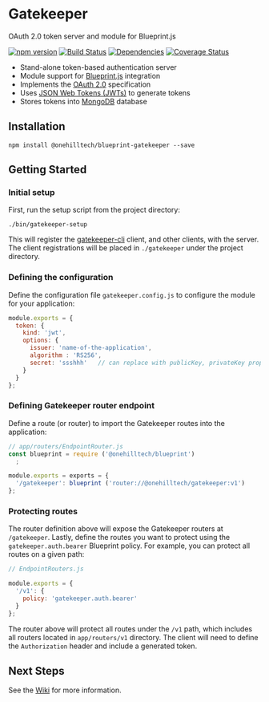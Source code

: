 Gatekeeper
=============

OAuth 2.0 token server and module for Blueprint.js

[![npm version](https://img.shields.io/npm/v/@onehilltech/gatekeeper.svg?maxAge=2592000)](https://www.npmjs.com/package/@onehilltech/gatekeeper)
[![Build Status](https://travis-ci.org/onehilltech/gatekeeper.svg?branch=master)](https://travis-ci.org/onehilltech/gatekeeper)
[![Dependencies](https://david-dm.org/onehilltech/gatekeeper.svg)](https://david-dm.org/onehilltech/gatekeeper)
[![Coverage Status](https://coveralls.io/repos/github/onehilltech/gatekeeper/badge.svg?branch=master)](https://coveralls.io/github/onehilltech/gatekeeper?branch=master)

* Stand-alone token-based authentication server
* Module support for [Blueprint.js](https://github.com/onehilltech/blueprint) integration
* Implements the [OAuth 2.0](http://oauth.net/2/) specification
* Uses [JSON Web Tokens (JWTs)](https://jwt.io/) to generate tokens
* Stores tokens into [MongoDB](https://www.mongodb.org/) database

Installation
--------------

    npm install @onehilltech/blueprint-gatekeeper --save
    
Getting Started
----------------

### Initial setup

First, run the setup script from the project directory:

    ./bin/gatekeeper-setup
    
This will register the [gatekeeper-cli](https://github.com/onehilltech/gatekeeper-cli) 
client, and other clients, with the server. The client registrations will be placed in 
`./gatekeeper` under the project directory.

### Defining the configuration

Define the configuration file `gatekeeper.config.js` to configure the module
for your application:

```javascript
module.exports = {
  token: {
    kind: 'jwt',
    options: {
      issuer: 'name-of-the-application',
      algorithm : 'RS256',
      secret: 'ssshhh'   // can replace with publicKey, privateKey properties
    }
  }
};
```

### Defining Gatekeeper router endpoint

Define a route (or router) to import the Gatekeeper routes into the application:

```javascript
// app/routers/EndpointRouter.js
const blueprint = require ('@onehilltech/blueprint')
  ;

module.exports = exports = {
  '/gatekeeper': blueprint ('router://@onehilltech/gatekeeper:v1')
};
```

### Protecting routes

The router definition above will expose the Gatekeeper routers at `/gatekeeper`.
Lastly, define the routes you want to protect using the ```gatekeeper.auth.bearer```
Blueprint policy. For example, you can protect all routes on a given path:

```javascript
// EndpointRouters.js

module.exports = {
  '/v1': {
    policy: 'gatekeeper.auth.bearer'
  }
};
```

The router above will protect all routes under the `/v1` path, which
includes all routers located in `app/routers/v1` directory. The client will
need to define the `Authorization` header and include a generated token.

Next Steps
-----------

See the [Wiki](https://github.com/onehilltech/blueprint-gatekeeper/wiki) for 
more information.
